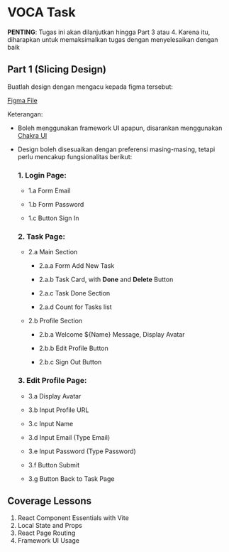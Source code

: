 # VOCA Task

**PENTING**: Tugas ini akan dilanjutkan hingga Part 3 atau 4. Karena itu, diharapkan untuk memaksimalkan tugas dengan menyelesaikan dengan baik

## Part 1 (Slicing Design)

Buatlah design dengan mengacu kepada figma tersebut:

[Figma File](https://www.figma.com/design/eHHj1Cw9DEi6Ky2drkdPD1/Voca-Task?node-id=0-1&t=sHLgL56IvpXRa8Gm-1) 

Keterangan:
- Boleh menggunakan framework UI apapun, disarankan menggunakan [Chakra UI](https://www.chakra-ui.com/docs/components/concepts/overview) 
- Design boleh disesuaikan dengan preferensi masing-masing, tetapi perlu mencakup fungsionalitas berikut:
    
    ### 1. Login Page:

    - 1.a Form Email

    - 1.b Form Password

    - 1.c Button Sign In

    ### 2. Task Page:

    - 2.a Main Section

        - 2.a.a Form Add New Task

        - 2.a.b Task Card, with **Done** and **Delete** Button

        - 2.a.c Task Done Section

        - 2.a.d Count for Tasks list

    - 2.b Profile Section

        - 2.b.a Welcome ${Name} Message, Display Avatar

        - 2.b.b Edit Profile Button 

        - 2.b.c Sign Out Button

     ### 3. Edit Profile Page:

    - 3.a Display Avatar

    - 3.b Input Profile URL

    - 3.c Input Name

    - 3.d Input Email (Type Email)

    - 3.e Input Password (Type Password)

    - 3.f Button Submit

    - 3.g Button Back to Task Page


## Coverage Lessons

1. React Component Essentials with Vite
2. Local State and Props
3. React Page Routing
4. Framework UI Usage
